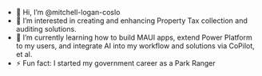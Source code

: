 - 👋 Hi, I’m @mitchell-logan-coslo
- 👀 I’m interested in creating and enhancing Property Tax collection and auditing solutions.
- 🌱 I’m currently learning how to build MAUI apps, extend Power Platform to my users, and integrate AI into my workflow and solutions via CoPilot, et al.
- ⚡ Fun fact: I started my government career as a Park Ranger

<!---
mitchell-logan-coslo/mitchell-logan-coslo is a ✨ special ✨ repository because its `README.md` (this file) appears on your GitHub profile.
You can click the Preview link to take a look at your changes.
--->

